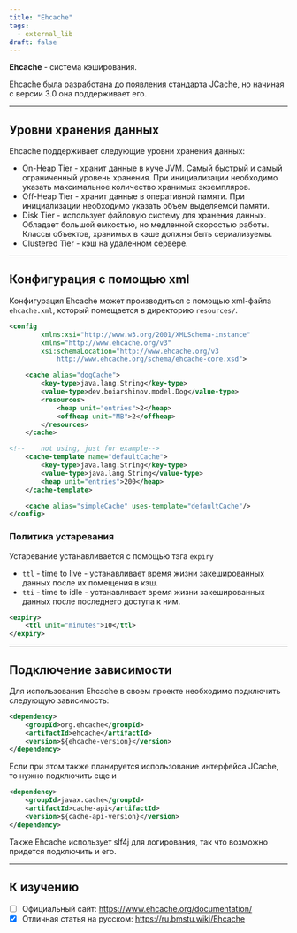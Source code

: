 ```yaml
---
title: "Ehcache"
tags:
  - external_lib
draft: false
---
```


**Ehcache** - система кэширования.

Ehcache была разработана до появления стандарта [JCache](../java/jcache.md), но начиная с версии 3.0 она поддерживает его.

---
## Уровни хранения данных

Ehcache поддерживает следующие уровни хранения данных:

- On-Heap Tier - хранит данные в куче JVM. Самый быстрый и самый ограниченный уровень хранения. При инициализации необходимо указать максимальное количество хранимых экземпляров.
- Off-Heap Tier - хранит данные в оперативной памяти. При инициализации необходимо указать объем выделяемой памяти.
- Disk Tier - использует файловую систему для хранения данных. Обладает большой емкостью, но медленной скоростью работы. Классы объектов, хранимых в кэше должны быть сериализуемы.
- Clustered Tier - кэш на удаленном сервере.

---
## Конфигурация с помощью xml

Конфигурация Ehcache может производиться с помощью xml-файла `ehcache.xml`, который помещается в директорию `resources/`.
```xml
<config
        xmlns:xsi="http://www.w3.org/2001/XMLSchema-instance"
        xmlns="http://www.ehcache.org/v3"
        xsi:schemaLocation="http://www.ehcache.org/v3
            http://www.ehcache.org/schema/ehcache-core.xsd">

    <cache alias="dogCache">
        <key-type>java.lang.String</key-type>
        <value-type>dev.boiarshinov.model.Dog</value-type>
        <resources>
            <heap unit="entries">2</heap>
            <offheap unit="MB">2</offheap>
        </resources>
    </cache>

<!--    not using, just for example-->
    <cache-template name="defaultCache">
        <key-type>java.lang.String</key-type>
        <value-type>java.lang.String</value-type>
        <heap unit="entries">200</heap>
    </cache-template>

    <cache alias="simpleCache" uses-template="defaultCache"/>
</config>
```

### Политика устаревания

Устаревание устанавливается с помощью тэга `expiry`

- `ttl` - time to live - устанавливает время жизни закешированных данных после их помещения в кэш.
- `tti` - time to idle - устанавливает время жизни закешированных данных после последнего доступа к ним.
```xml
<expiry>
    <ttl unit="minutes">10</ttl>
</expiry>
```

---
## Подключение зависимости

Для использования Ehcache в своем проекте необходимо подключить следующую зависимость:
```xml
<dependency>
    <groupId>org.ehcache</groupId>
    <artifactId>ehcache</artifactId>
    <version>${ehcache-version}</version>
</dependency>
```

Если при этом также планируется использование интерфейса JCache, то нужно подключить еще и
```xml
<dependency>
    <groupId>javax.cache</groupId>
    <artifactId>cache-api</artifactId>
    <version>${cache-api-version}</version>
</dependency>
```

Также Ehcache использует slf4j для логирования, так что возможно придется подключить и его.

---
## К изучению
- [ ] Официальный сайт: https://www.ehcache.org/documentation/
- [X] Отличная статья на русском: https://ru.bmstu.wiki/Ehcache